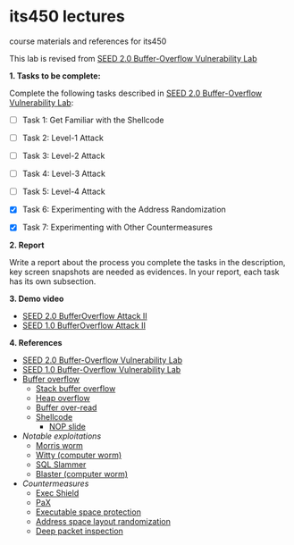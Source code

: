 # its450 lectures

course materials and references for its450

This lab is revised from [SEED 2.0 Buffer-Overflow Vulnerability Lab](https://seedsecuritylabs.org/Labs_20.04/Software/Buffer_Overflow_Server/)

**1. Tasks to be complete:**

Complete the following tasks described in [SEED 2.0 Buffer-Overflow Vulnerability Lab](../lab06/refs/BufferOverflowServer.pdf):


- [ ] Task 1: Get Familiar with the Shellcode
- [ ] Task 2: Level-1 Attack
- [ ] Task 3: Level-2 Attack
- [ ] Task 4: Level-3 Attack
- [ ] Task 5: Level-4 Attack
- [x] Task 6: Experimenting with the Address Randomization
- [x] Task 7: Experimenting with Other Countermeasures


**2. Report**

Write a report about the process you complete the tasks in the description, key screen snapshots are needed as evidences. In your report, each task has its own subsection.


**3. Demo video**
* [SEED 2.0 BufferOverflow Attack II]()
* [SEED 1.0 BufferOverflow Attack II](https://youtu.be/Pnyd9HuzhQg)

**4. References**
* [SEED 2.0 Buffer-Overflow Vulnerability Lab](https://seedsecuritylabs.org/Labs_20.04/Software/Buffer_Overflow_Server/)
* [SEED 1.0 Buffer-Overflow Vulnerability Lab](https://seedsecuritylabs.org/Labs_16.04/Software/Buffer_Overflow/)
* [Buffer overflow](https://en.wikipedia.org/wiki/Buffer_overflow)
  * [Stack buffer overflow](https://en.wikipedia.org/wiki/Stack_buffer_overflow)
  * [Heap overflow](https://en.wikipedia.org/wiki/Heap_overflow)
  * [Buffer over-read](https://en.wikipedia.org/wiki/Buffer_over-read)
  * [Shellcode](https://en.wikipedia.org/wiki/Shellcode)
    * [NOP slide](https://en.wikipedia.org/wiki/NOP_slide)
* _Notable exploitations_
  * [Morris worm](https://en.wikipedia.org/wiki/Morris_worm)
  * [Witty (computer worm)](https://en.wikipedia.org/wiki/Witty_(computer_worm))
  * [SQL Slammer](https://en.wikipedia.org/wiki/SQL_Slammer)
  * [Blaster (computer worm)](https://en.wikipedia.org/wiki/Blaster_(computer_worm))
* _Countermeasures_
  * [Exec Shield](https://en.wikipedia.org/wiki/Exec_Shield)
  * [PaX](https://en.wikipedia.org/wiki/PaX)
  * [Executable space protection](https://en.wikipedia.org/wiki/Executable_space_protection)
  * [Address space layout randomization](https://en.wikipedia.org/wiki/Address_space_layout_randomization)
  * [Deep packet inspection](https://en.wikipedia.org/wiki/Deep_packet_inspection)
